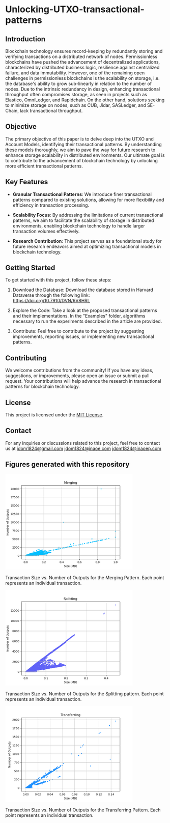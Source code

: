 # Unlocking-UTXO-transactional-patterns

## Introduction
Blockchain technology ensures record-keeping by redundantly storing and verifying transactions on a distributed network of nodes. Permissionless blockchains have pushed the advancement of decentralized applications, characterized by distributed business logic, resilience against centralized failure, and data immutability.  However, one of the remaining open challenges in permissionless blockchains is the scalability on storage, i.e. the database's ability to grow sub-linearly in relation to the number of nodes. Due to the intrinsic redundancy in design, enhancing transactional throughput often compromises storage, as seen in projects such as Elastico, OmniLedger, and Rapidchain. On the other hand, solutions seeking to minimize storage on nodes, such as CUB, Jidar, SASLedger, and SE-Chain, lack transactional throughput.

## Objective
The primary objective of this paper is to delve deep into the UTXO and Account Models, identifying their transactional patterns. By understanding these models thoroughly, we aim to pave the way for future research to enhance storage scalability in distributed environments. Our ultimate goal is to contribute to the advancement of blockchain technology by unlocking more efficient transactional patterns.

## Key Features
- **Granular Transactional Patterns**: We introduce finer transactional patterns compared to existing solutions, allowing for more flexibility and efficiency in transaction processing.

- **Scalability Focus**: By addressing the limitations of current transactional patterns, we aim to facilitate the scalability of storage in distributed environments, enabling blockchain technology to handle larger transaction volumes effectively.

- **Research Contribution**: This project serves as a foundational study for future research endeavors aimed at optimizing transactional models in blockchain technology.

## Getting Started
To get started with this project, follow these steps:

1. Download the Database: Download the database stored in Harvard Dataverse through the following link: https://doi.org/10.7910/DVN/6V8HRL

2. Explore the Code: Take a look at the proposed transactional patterns and their implementations. In the "Examples" folder, algorithms necessary to run the experiments described in the article are provided.

3. Contribute: Feel free to contribute to the project by suggesting improvements, reporting issues, or implementing new transactional patterns.

## Contributing
We welcome contributions from the community! If you have any ideas, suggestions, or improvements, please open an issue or submit a pull request. Your contributions will help advance the research in transactional patterns for blockchain technology.

## License
This project is licensed under the [MIT License](LICENSE).

## Contact
For any inquiries or discussions related to this project, feel free to contact us at jdom1824@gmail.com jdom1824@inaoe.com jdom1824@inaoep.com


## Figures generated with this repository

<img src="https://github.com/jdom1824/Unlocking-UTXO-transactional-patterns/raw/main/Examples/Points/Merging_points.png" alt="Merging Points" width="400"/>

Transaction Size vs. Number of Outputs for the Merging Pattern. Each point represents an individual transaction.


<img src="https://github.com/jdom1824/Unlocking-UTXO-transactional-patterns/raw/main/Examples/Points/Splitting_points.png" alt="Splitting Points" width="400"/>

Transaction Size vs. Number of Outputs for the Splitting pattern. Each point represents an individual transaction.

<img src="https://github.com/jdom1824/Unlocking-UTXO-transactional-patterns/raw/main/Examples/Points/Transferring_points.png" alt="Transfering Points" width="400"/>

Transaction Size vs. Number of Outputs for the Transferring Pattern. Each point represents an individual transaction.